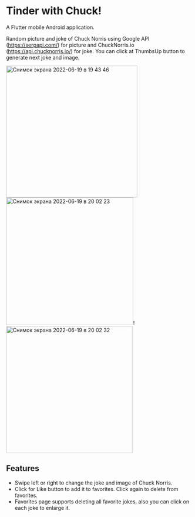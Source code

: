 # Tinder with Chuck!

A Flutter mobile Android application.

Random picture and joke of Chuck Norris using Google API (https://serpapi.com/) for picture and ChuckNorris.io (https://api.chucknorris.io/) for joke. You can click at ThumbsUp button to generate next joke and image.

<img width="357" alt="Снимок экрана 2022-06-19 в 19 43 46" src="https://user-images.githubusercontent.com/64196918/174492203-db589754-df13-4b1a-9c84-24d4f99a3550.png">
<img width="346" alt="Снимок экрана 2022-06-19 в 20 02 23" src="https://user-images.githubusercontent.com/64196918/174492274-e574f4ff-ffee-4188-b60d-4406a0e7ae78.png">!
<img width="344" alt="Снимок экрана 2022-06-19 в 20 02 32" src="https://user-images.githubusercontent.com/64196918/174492338-ad95266a-6660-449e-85d7-249c1879e944.png">


## Features
* Swipe left or right to change the joke and image of Chuck Norris.
* Click for Like button to add it to favorites. Click again to delete from favorites.
* Favorites page supports deleting all favorite jokes, also you can click on each joke to enlarge it.

